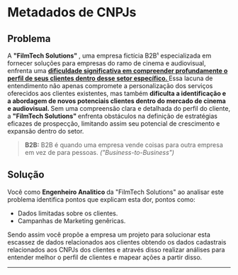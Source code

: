 # Metadados de CNPJs

## Problema
A <b> "FilmTech Solutions" </b>, uma empresa fictícia B2B¹ especializada em fornecer soluções para empresas do ramo de cinema e audiovisual, enfrenta uma <b> <u> dificuldade significativa em compreender profundamente o perfil de seus clientes dentro desse setor específico. </b> </u> Essa lacuna de entendimento não apenas compromete a personalização dos serviços oferecidos aos clientes existentes, mas também <b> dificulta a identificação e a abordagem de novos potenciais clientes dentro do mercado de cinema e audiovisual. </b> Sem uma compreensão clara e detalhada do perfil do cliente, a <b> "FilmTech Solutions" </b> enfrenta obstáculos na definição de estratégias eficazes de prospecção, limitando assim seu potencial de crescimento e expansão dentro do setor.

> <b>B2B:</b> B2B é quando uma empresa vende coisas para outra empresa em vez de para pessoas. <i>("Business-to-Business")</i>

## Solução 
Você como <b> Engenheiro Analitico </b> da "FilmTech Solutions" ao analisar este problema identifica pontos que explicam esta dor, pontos como:
- Dados limitadas sobre os clientes. 
- Campanhas de Marketing genêricas.

Sendo assim você propõe a empresa um projeto para solucionar esta escassez de dados relacionados aos clientes obtendo os dados cadastrais relacionados aos CNPJs dos clientes e através disso realizar análises para entender melhor o perfil de clientes e mapear ações a partir disso.

<hr>  